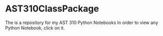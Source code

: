 # AST310ClassPackage
The is a repository for my AST 310 Python Notebooks
In order to view any Python Notebook, click on it.
